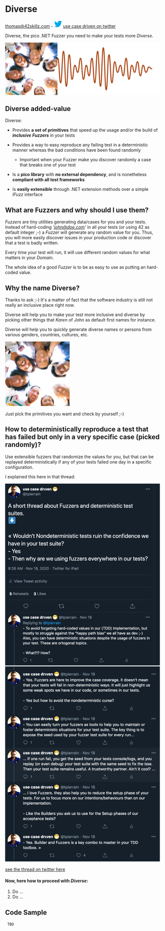 # Diverse

thomas@42skillz.com - ![twitter icon](https://github.com/42skillz/Diverse/blob/main/Images/Twitter_icon.gif?raw=true) [use case driven on twitter](https://twitter.com/tpierrain)

Diverse, the pico .NET Fuzzer you need to make your tests more *Diverse*.

![twitter screen](https://github.com/42skillz/Diverse/blob/main/Diverse-icon-wave.jpg?raw=true)

## Diverse added-value

Diverse:

 - Provides __a set of primitives__ that speed up the usage and/or the build of __*inclusive Fuzzers*__ in your tests
	
 - Provides a way to easy reproduce any failing test in a deterministic manner whereas the bad conditions have been found randomly

	- Important when your Fuzzer make you discover randomly a case that breaks one of your test
 
 - Is a __pico library__ with __no external dependency__, and is nonetheless __compliant with all test frameworks__

 - Is __easily extensible__ through .NET extension methods over a simple *IFuzz* interface


## What are Fuzzers and why should I use them?

*Fuzzers* are tiny utilities generating data/cases for you and your tests.
Instead of hard-coding *'john@doe.com'* in all your tests (or using 42 as default integer ;-)
a *Fuzzer* will generate any random value for you. Thus, you will more easily discover
issues in your production code or discover that a test is badly written.

Every time your test will run, it will use different random values for what matters in your *Domain*.

The whole idea of a good *Fuzzer* is to be as easy to use as putting an hard-coded value.


## Why the name Diverse?

Thanks to ask ;-) It's a matter of fact that the software industry is still not really an inclusive place right now.

Diverse will help you to make your test more inclusive and diverse by picking other things that *Karen* of *John* as default first names for instance.

Diverse will help you to quickly generate diverse names or persons from various genders, countries, cultures, etc.

![twitter screen](https://github.com/42skillz/Diverse/blob/main/Diverse-icon-small.jpg?raw=true)

Just pick the primitives you want and check by yourself ;-)


## How to deterministically reproduce a test that has failed but only in a very specific case (picked randomly)?

Use extensible fuzzers that randomize the values for you, but that can be replayed deterministically if any of your tests failed one day in a specific configuration. 

I explained this here in that thread: 

![twitter screen](https://github.com/42skillz/Diverse/blob/main/Images/DiverseThread1-550.png?raw=true)
![twitter screen](https://github.com/42skillz/Diverse/blob/main/Images/DiverseThread2-550.png?raw=true)

[see the thread on twitter here](https://twitter.com/tpierrain/status/1328962675074850819)

#### Now, here how to proceed with *Diverse*:

 1. Do ...
 1. Do ...



## Code Sample


     TBD







